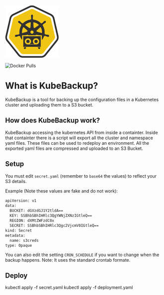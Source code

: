 ![KubeBackup Logo](/assets/kubebackup-logo.png)

![Docker Pulls](https://img.shields.io/docker/pulls/cube8021/kubebackup.svg)

# What is KubeBackup?
KubeBackup is a tool for backing up the configuration files in a Kubernetes cluster and uploading them to a S3 bucket.

## How does KubeBackup work?
KubeBackup accessing the kubernetes API from inside a containter. Inside that containter there is a script will export all the cluster and namespace yaml files. These files can be used to redeploy an environment. All the exported yaml files are compressed and uploaded to an S3 Bucket.

## Setup
You must edit `secret.yaml` (remember to `base64` the values) to reflect your S3 details.

Example (Note these values are fake and do not work):
```
apiVersion: v1
data:
  BUCKET: dGVzdGJ1Y2tldA==
  KEY: SSBhbSBhIHRlc3QgYWNjZXNzIGtleQ==
  REGION: dXMtZWFzdC0x
  SECRET: SSBhbSBhIHRlc3Qgc2VjcmV0IGtleQ==
kind: Secret
metadata:
  name: s3creds
type: Opaque
```

You can also edit the setting `CRON_SCHEDULE` if you want to change when the backup happens. Note: It uses the standard crontab formate.

## Deploy
kubectl apply -f secret.yaml
kubectl apply -f deployment.yaml
